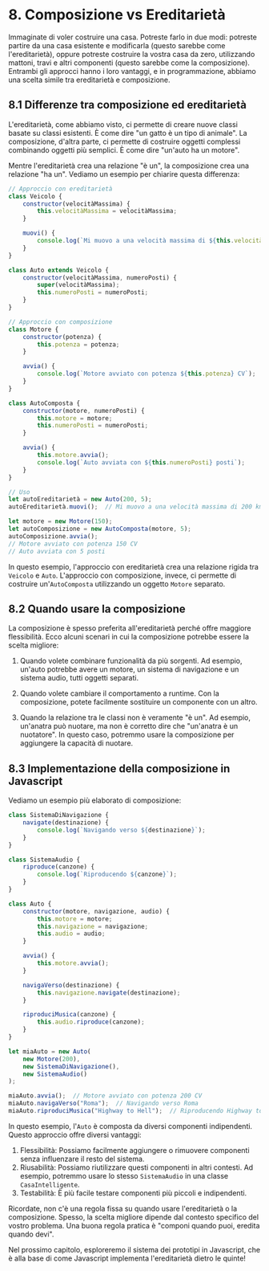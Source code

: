 # 8. Composizione vs Ereditarietà

Immaginate di voler costruire una casa. Potreste farlo in due modi: potreste partire da una casa esistente e modificarla (questo sarebbe come l'ereditarietà), oppure potreste costruire la vostra casa da zero, utilizzando mattoni, travi e altri componenti (questo sarebbe come la composizione). Entrambi gli approcci hanno i loro vantaggi, e in programmazione, abbiamo una scelta simile tra ereditarietà e composizione.

## 8.1 Differenze tra composizione ed ereditarietà

L'ereditarietà, come abbiamo visto, ci permette di creare nuove classi basate su classi esistenti. È come dire "un gatto è un tipo di animale". La composizione, d'altra parte, ci permette di costruire oggetti complessi combinando oggetti più semplici. È come dire "un'auto ha un motore".

Mentre l'ereditarietà crea una relazione "è un", la composizione crea una relazione "ha un". Vediamo un esempio per chiarire questa differenza:

```javascript
// Approccio con ereditarietà
class Veicolo {
    constructor(velocitàMassima) {
        this.velocitàMassima = velocitàMassima;
    }

    muovi() {
        console.log(`Mi muovo a una velocità massima di ${this.velocitàMassima} km/h`);
    }
}

class Auto extends Veicolo {
    constructor(velocitàMassima, numeroPosti) {
        super(velocitàMassima);
        this.numeroPosti = numeroPosti;
    }
}

// Approccio con composizione
class Motore {
    constructor(potenza) {
        this.potenza = potenza;
    }

    avvia() {
        console.log(`Motore avviato con potenza ${this.potenza} CV`);
    }
}

class AutoComposta {
    constructor(motore, numeroPosti) {
        this.motore = motore;
        this.numeroPosti = numeroPosti;
    }

    avvia() {
        this.motore.avvia();
        console.log(`Auto avviata con ${this.numeroPosti} posti`);
    }
}

// Uso
let autoEreditarietà = new Auto(200, 5);
autoEreditarietà.muovi();  // Mi muovo a una velocità massima di 200 km/h

let motore = new Motore(150);
let autoComposizione = new AutoComposta(motore, 5);
autoComposizione.avvia();  
// Motore avviato con potenza 150 CV
// Auto avviata con 5 posti
```

In questo esempio, l'approccio con ereditarietà crea una relazione rigida tra `Veicolo` e `Auto`. L'approccio con composizione, invece, ci permette di costruire un'`AutoComposta` utilizzando un oggetto `Motore` separato.

## 8.2 Quando usare la composizione

La composizione è spesso preferita all'ereditarietà perché offre maggiore flessibilità. Ecco alcuni scenari in cui la composizione potrebbe essere la scelta migliore:

1. Quando volete combinare funzionalità da più sorgenti. Ad esempio, un'auto potrebbe avere un motore, un sistema di navigazione e un sistema audio, tutti oggetti separati.

2. Quando volete cambiare il comportamento a runtime. Con la composizione, potete facilmente sostituire un componente con un altro.

3. Quando la relazione tra le classi non è veramente "è un". Ad esempio, un'anatra può nuotare, ma non è corretto dire che "un'anatra è un nuotatore". In questo caso, potremmo usare la composizione per aggiungere la capacità di nuotare.

## 8.3 Implementazione della composizione in Javascript

Vediamo un esempio più elaborato di composizione:

```javascript
class SistemaDiNavigazione {
    navigate(destinazione) {
        console.log(`Navigando verso ${destinazione}`);
    }
}

class SistemaAudio {
    riproduce(canzone) {
        console.log(`Riproducendo ${canzone}`);
    }
}

class Auto {
    constructor(motore, navigazione, audio) {
        this.motore = motore;
        this.navigazione = navigazione;
        this.audio = audio;
    }

    avvia() {
        this.motore.avvia();
    }

    navigaVerso(destinazione) {
        this.navigazione.navigate(destinazione);
    }

    riproduciMusica(canzone) {
        this.audio.riproduce(canzone);
    }
}

let miaAuto = new Auto(
    new Motore(200),
    new SistemaDiNavigazione(),
    new SistemaAudio()
);

miaAuto.avvia();  // Motore avviato con potenza 200 CV
miaAuto.navigaVerso("Roma");  // Navigando verso Roma
miaAuto.riproduciMusica("Highway to Hell");  // Riproducendo Highway to Hell
```

In questo esempio, l'`Auto` è composta da diversi componenti indipendenti. Questo approccio offre diversi vantaggi:

1. Flessibilità: Possiamo facilmente aggiungere o rimuovere componenti senza influenzare il resto del sistema.
2. Riusabilità: Possiamo riutilizzare questi componenti in altri contesti. Ad esempio, potremmo usare lo stesso `SistemaAudio` in una classe `CasaIntelligente`.
3. Testabilità: È più facile testare componenti più piccoli e indipendenti.

Ricordate, non c'è una regola fissa su quando usare l'ereditarietà o la composizione. Spesso, la scelta migliore dipende dal contesto specifico del vostro problema. Una buona regola pratica è "componi quando puoi, eredita quando devi".

Nel prossimo capitolo, esploreremo il sistema dei prototipi in Javascript, che è alla base di come Javascript implementa l'ereditarietà dietro le quinte!

